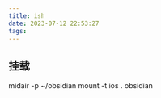 ```yaml
---
title: ish
date: 2023-07-12 22:53:27
tags:
---
```



<!-- more -->

## 挂载


midair -p ~/obsidian
mount -t ios . obsidian
